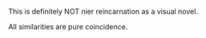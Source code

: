 This is definitely NOT nier reincarnation as a visual novel.

All similarities are pure coincidence.

